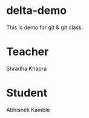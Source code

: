 # delta-demo
This is demo for git & git class.

# Teacher
Shradha Khapra

# Student
Abhishek Kamble
